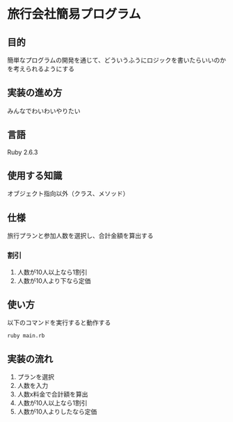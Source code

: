 # 旅行会社簡易プログラム

## 目的
簡単なプログラムの開発を通じて、どういうふうにロジックを書いたらいいのかを考えられるようにする

## 実装の進め方
みんなでわいわいやりたい

## 言語
Ruby 2.6.3

## 使用する知識
オブジェクト指向以外（クラス、メソッド）

## 仕様
旅行プランと参加人数を選択し、合計金額を算出する

### 割引
1. 人数が10人以上なら1割引
2. 人数が10人より下なら定価

## 使い方
以下のコマンドを実行すると動作する

```
ruby main.rb
```

## 実装の流れ
1. プランを選択
2. 人数を入力
3. 人数x料金で合計額を算出
  1. 人数が10人以上なら1割引
  2. 人数が10人よりしたなら定価
